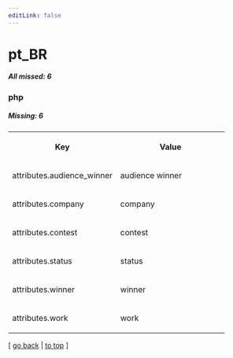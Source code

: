 ```yaml
---
editLink: false
---
```


# pt_BR

##### All missed: 6


### php

##### Missing: 6

<table width="100%">
<tr><th width="50%">

Key

</th><th width="50%">

Value

</th></tr>
<tr><td width="50%">

attributes.audience_winner

</td><td width="50%">

audience winner

</td></tr>
<tr><td width="50%">

attributes.company

</td><td width="50%">

company

</td></tr>
<tr><td width="50%">

attributes.contest

</td><td width="50%">

contest

</td></tr>
<tr><td width="50%">

attributes.status

</td><td width="50%">

status

</td></tr>
<tr><td width="50%">

attributes.winner

</td><td width="50%">

winner

</td></tr>
<tr><td width="50%">

attributes.work

</td><td width="50%">

work

</td></tr>
</table>

[ [go back](../status.md) | [to top](#) ]

